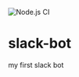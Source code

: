 ![Node.js CI](https://github.com/ketankokane94/slack-bot/workflows/Node.js%20CI/badge.svg)


# slack-bot
my first slack bot
